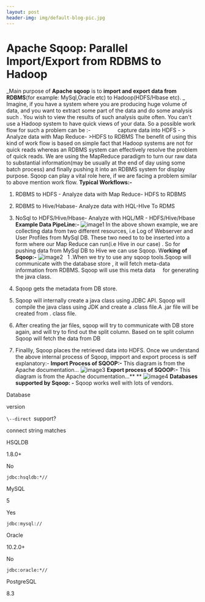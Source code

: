 ```yaml
---
layout: post
header-img: img/default-blog-pic.jpg
---
```


# Apache Sqoop: Parallel Import/Export from RDBMS to Hadoop

_Main purpose of **Apache sqoop** is to **import and export data from RDBMS**(for example: MySql,Oracle etc) to Hadoop(HDFS/Hbase etc). _ Imagine, if you have a system where you are producing huge volume of data, and you want to extract some part of the data and do some analysis such . You wish to view the results of such analysis quite often. You can't use a Hadoop system to have quick views of your data. So a possible work flow for such a problem can be :-                  capture data into HDFS - > Analyze data with Map Reduce- >HDFS to RDBMS The benefit of using this kind of work flow is based on simple fact that Hadoop systems are not for quick reads whereas an RDBMS system can effectively resolve the problem of quick reads. We are using the MapReduce paradigm to turn our raw data to substantial information(may be usually at the end of day using some batch process) and finally pushing it into an RDBMS system for display purpose. Sqoop can play a vital role here, if we are facing a problem similar to above mention work flow. **Typical Workflows:-**

  1. RDBMS to HDFS - Analyze data with Map Reduce- HDFS to RDBMS
  2. RDBMS to Hive/Habase- Analyze data with HQL-HIve To RDMS
  3. NoSql to HDFS/Hive/Hbase- Analyze with HQL/MR - HDFS/Hive/Hbase
**Example Data PipeLine:-** ![image1](/wp-content/uploads/2014/03/image1-300x190.png) In the above shown example, we are collecting data from two different resources, i.e Log of Webserver and User Profiles from MySql DB. These two need to to be inserted into a form where our Map Reduce can run(i.e Hive in our case) . So for pushing data from MySql DB to Hive we can use Sqoop. W**orking of Sqoop:-** ![image2](http://xebee.xebia.in/wp-content/uploads/2014/03/image2-300x168.png)   1 .When we try to use any sqoop tools.Sqoop will communicate with the database store , it will fetch meta-data information from RDBMS. Sqoop will use this meta data     for generating the java class.

  2. Sqoop gets the metadata from DB store.
  3. Sqoop will internally create a java class using JDBC API. Sqoop will compile the java class using JDK and create a .class file.A .jar file will be created from . class file.
  4. After creating the jar files, sqoop will try to communicate with DB store again, and will try to find out the split column. Based on te split column Sqoop will fetch the data from DB
  5. Finallly, Sqoop places the retrieved data into HDFS. 
Once we understand the above internal process of Sqoop, impport and export process is self explanatory:- **Import Process of SQOOP:-** This diagram is from the Apache documentation... ![image3](/wp-content/uploads/2014/03/image3-300x285.png) **Export process of SQOOP:-** This diagram is from the Apache documentation...** ** ![image4](http://xebee.xebia.in/wp-content/uploads/2014/03/image4-300x292.png) **Databases supported by Sqoop: -** Sqoop works well with lots of vendors.

Database

version

`\--direct `support?

connect string matches

HSQLDB

1.8.0+

No

`jdbc:hsqldb:*//`

MySQL

5

Yes

`jdbc:mysql://`

Oracle

10.2.0+

No

`jdbc:oracle:*//`

PostgreSQL

8.3